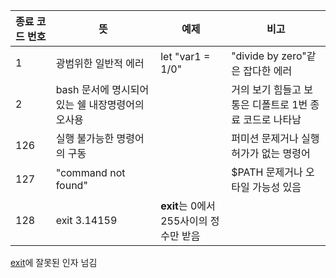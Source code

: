 ﻿
| 종료 코드 번호 | 뜻 |예제 |  비고 | 
|--|--|--|--|
| 1 | 광범위한 일반적 에러 |let "var1 = 1/0" |"divide by zero"같은 잡다한 에러 |
| 2 | bash 문서에 명시되어 있는 쉘 내장명령어의 오사용 | |거의 보기 힘들고 보통은 디폴트로 1번 종료 코드로 나타남 |
| 126 |실행 불가능한 명령어의 구동  | | 퍼미션 문제거나 실행 허가가 없는 명령어|
| 127 | "command not found" | |$PATH  문제거나 오타일 가능성 있음 |
| 128 | exit 3.14159 |**exit**는 0에서 255사이의 정수만 받음 | |

[exit](https://wiki.kldp.org/HOWTO/html/Adv-Bash-Scr-HOWTO/exit-status.html#EXITCOMMANDREF)에 잘못된 인자 넘김





